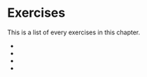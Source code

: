 # Exercises

This is a list of every exercises in this chapter.

- [](matplotlib_plot_titles_labels_exercise1.md)
- [](matplotlib_plot_titles_labels_exercise2.md)
- [](matplotlib_style_exercise.md)
- [](matplotlib_ginput_exercise.md)
